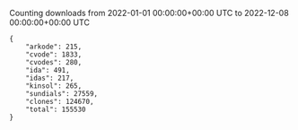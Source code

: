 
Counting downloads from 2022-01-01 00:00:00+00:00 UTC to 2022-12-08 00:00:00+00:00 UTC

```
{
    "arkode": 215,
    "cvode": 1833,
    "cvodes": 280,
    "ida": 491,
    "idas": 217,
    "kinsol": 265,
    "sundials": 27559,
    "clones": 124670,
    "total": 155530
}
```
